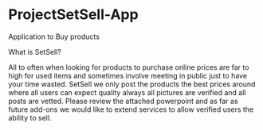 # ProjectSetSell-App
Application to Buy products

What is SetSell?

All to often when looking for products to purchase online prices are far to high for used items and sometimes involve meeting in public just to have your time wasted.
SetSell we only post the products the best prices around where all users can expect quality always all pictures are verified and all posts are vetted. 
Please review the attached powerpoint and as far as future add-ons we would like to extend services to allow verified users the ability to sell.
